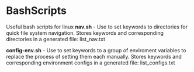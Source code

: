 # BashScripts
Useful bash scripts for linux
**nav.sh** - Use to set keywords to directories for quick file system navigation. Stores keywords and corresponding directories in a generated file: list_nav.txt

**config-env.sh** - Use to set keywords to a group of enviroment variables to replace the process of setting them each manually. Stores keywords and corresponding environment configs in a generated file: list_configs.txt
